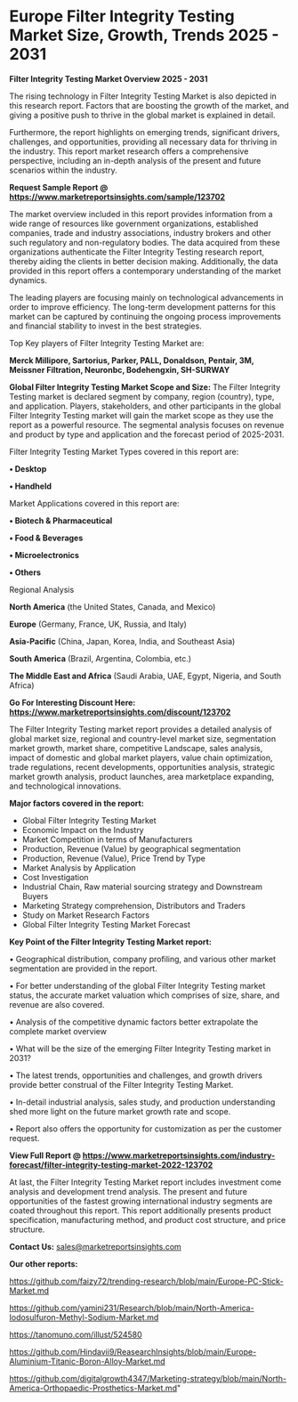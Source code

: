 # Europe Filter Integrity Testing Market Size, Growth, Trends 2025 - 2031

<Strong> Filter Integrity Testing Market Overview 2025 - 2031</strong>

The rising technology in Filter Integrity Testing Market is also depicted in this research report. Factors that are boosting the growth of the market, and giving a positive push to thrive in the global market is explained in detail.

Furthermore, the report highlights on emerging trends, significant drivers, challenges, and opportunities, providing all necessary data for thriving in the industry. This report market research offers a comprehensive perspective, including an in-depth analysis of the present and future scenarios within the industry.

<strong>Request Sample Report @ <a href=https://www.marketreportsinsights.com/sample/123702>https://www.marketreportsinsights.com/sample/123702</a></strong>

The market overview included in this report provides information from a wide range of resources like government organizations, established companies, trade and industry associations, industry brokers and other such regulatory and non-regulatory bodies. The data acquired from these organizations authenticate the Filter Integrity Testing research report, thereby aiding the clients in better decision making. Additionally, the data provided in this report offers a contemporary understanding of the market dynamics.

The leading players are focusing mainly on technological advancements in order to improve efficiency. The long-term development patterns for this market can be captured by continuing the ongoing process improvements and financial stability to invest in the best strategies.

Top Key players of Filter Integrity Testing Market are:

<strong>Merck Millipore, Sartorius, Parker, PALL, Donaldson, Pentair, 3M, Meissner Filtration, Neuronbc, Bodehengxin, SH-SURWAY</strong>

<strong><b>Global Filter Integrity Testing Market Scope and Size:</b></strong>
The Filter Integrity Testing market is declared segment by company, region (country), type, and application. Players, stakeholders, and other participants in the global Filter Integrity Testing market will gain the market scope as they use the report as a powerful resource. The segmental analysis focuses on revenue and product by type and application and the forecast period of 2025-2031.

Filter Integrity Testing Market Types covered in this report are:

<strong>• Desktop

• Handheld</strong>

Market Applications covered in this report are:

<strong>• Biotech & Pharmaceutical

• Food & Beverages

• Microelectronics

• Others</strong> 

Regional Analysis

<strong>North America</strong> (the United States, Canada, and Mexico)

<strong>Europe</strong> (Germany, France, UK, Russia, and Italy)

<strong>Asia-Pacific</strong> (China, Japan, Korea, India, and Southeast Asia)

<strong>South America</strong> (Brazil, Argentina, Colombia, etc.)

<strong>The Middle East and Africa</strong> (Saudi Arabia, UAE, Egypt, Nigeria, and South Africa)

<strong>Go For Interesting Discount Here: <a href=https://www.marketreportsinsights.com/discount/123702>https://www.marketreportsinsights.com/discount/123702</a></strong>

The Filter Integrity Testing market report provides a detailed analysis of global market size, regional and country-level market size, segmentation market growth, market share, competitive Landscape, sales analysis, impact of domestic and global market players, value chain optimization, trade regulations, recent developments, opportunities analysis, strategic market growth analysis, product launches, area marketplace expanding, and technological innovations.

<strong><b>Major factors covered in the report:</b></strong>
<ul>
  <li>Global Filter Integrity Testing Market </li>
  <li>Economic Impact on the Industry</li>
  <li>Market Competition in terms of Manufacturers</li>
  <li>Production, Revenue (Value) by geographical segmentation</li>
  <li>Production, Revenue (Value), Price Trend by Type</li>
  <li>Market Analysis by Application</li>
  <li>Cost Investigation</li>
  <li>Industrial Chain, Raw material sourcing strategy and Downstream Buyers</li>
  <li>Marketing Strategy comprehension, Distributors and Traders</li>
  <li>Study on Market Research Factors</li>
  <li>Global Filter Integrity Testing Market Forecast</li>
</ul>

<strong><b>Key Point of the Filter Integrity Testing Market report:</b></strong>

• Geographical distribution, company profiling, and various other market segmentation are provided in the report.

• For better understanding of the global Filter Integrity Testing market status, the accurate market valuation which comprises of size, share, and revenue are also covered.

• Analysis of the competitive dynamic factors better extrapolate the complete market overview

• What will be the size of the emerging Filter Integrity Testing market in 2031?

• The latest trends, opportunities and challenges, and growth drivers provide better construal of the Filter Integrity Testing Market.

• In-detail industrial analysis, sales study, and production understanding shed more light on the future market growth rate and scope.

• Report also offers the opportunity for customization as per the customer request.

<strong><b>View Full Report @ <a href=https://www.marketreportsinsights.com/industry-forecast/filter-integrity-testing-market-2022-123702>https://www.marketreportsinsights.com/industry-forecast/filter-integrity-testing-market-2022-123702</a></b></strong>


At last, the Filter Integrity Testing Market report includes investment come analysis and development trend analysis. The present and future opportunities of the fastest growing international industry segments are coated throughout this report. This report additionally presents product specification, manufacturing method, and product cost structure, and price structure.

<strong>Contact Us:</strong>
sales@marketreportsinsights.com

<strong>Our other reports:</strong>

<a href=https://github.com/faizy72/trending-research/blob/main/Europe-PC-Stick-Market.md>https://github.com/faizy72/trending-research/blob/main/Europe-PC-Stick-Market.md</a>

<a href=https://github.com/yamini231/Research/blob/main/North-America-Iodosulfuron-Methyl-Sodium-Market.md>https://github.com/yamini231/Research/blob/main/North-America-Iodosulfuron-Methyl-Sodium-Market.md</a>

<a href=https://tanomuno.com/illust/524580>https://tanomuno.com/illust/524580</a>

<a href=https://github.com/Hindavii9/ReasearchInsights/blob/main/Europe-Aluminium-Titanic-Boron-Alloy-Market.md>https://github.com/Hindavii9/ReasearchInsights/blob/main/Europe-Aluminium-Titanic-Boron-Alloy-Market.md</a>

<a href=https://github.com/digitalgrowth4347/Marketing-strategy/blob/main/North-America-Orthopaedic-Prosthetics-Market.md>https://github.com/digitalgrowth4347/Marketing-strategy/blob/main/North-America-Orthopaedic-Prosthetics-Market.md</a>"
